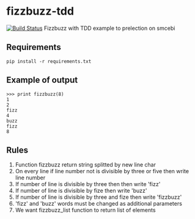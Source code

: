 # fizzbuzz-tdd
[![Build Status](https://travis-ci.org/ClearcodeHQ/fizzbuzz-tdd.svg?branch=master)](https://travis-ci.org/ClearcodeHQ/fizzbuzz-tdd)
Fizzbuzz with TDD example to prelection on smcebi

## Requirements

```
pip install -r requirements.txt
```

## Example of output

```
>>> print fizzbuzz(8)
1
2
fizz
4
buzz
fizz
8
```

## Rules

1. Function fizzbuzz return string splitted by new line char
2. On every line if line number not is divisible by three or five then write line number
3. If number of line is divisible by three then then write 'fizz'
4. If number of line is divisible by fize then write 'buzz'
5. If number of line is divisible by three and fize then write 'fizzbuzz'
6. 'fizz' and 'buzz' words must be changed as additional parameters
7. We want fizzbuzz_list function to return list of elements
